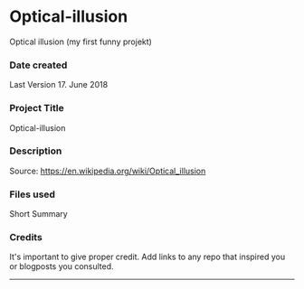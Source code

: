 # Optical-illusion
Optical illusion (my first funny projekt)
### Date created
Last Version 17. June 2018

### Project Title
Optical-illusion
### Description
Source: https://en.wikipedia.org/wiki/Optical_illusion
### Files used
Short Summary 

### Credits
It's important to give proper credit. Add links to any repo that inspired you or blogposts you consulted.

----------------
